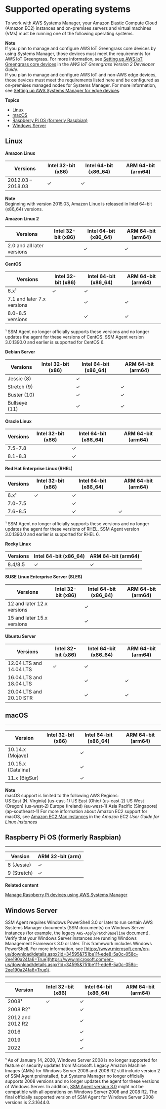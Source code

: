 # Supported operating systems<a name="prereqs-operating-systems"></a>

To work with AWS Systems Manager, your Amazon Elastic Compute Cloud \(Amazon EC2\) instances and on\-premises servers and virtual machines \(VMs\) must be running one of the following operating systems\.

**Note**  
If you plan to manage and configure AWS IoT Greengrass core devices by using Systems Manager, those devices must meet the requirements for AWS IoT Greengrass\. For more information, see [Setting up AWS IoT Greengrass core devices](https://docs.aws.amazon.com/greengrass/v2/developerguide/setting-up.html) in the *AWS IoT Greengrass Version 2 Developer Guide*\.  
If you plan to manage and configure AWS IoT and non\-AWS edge devices, those devices must meet the requirements listed here and be configured as on\-premises managed nodes for Systems Manager\. For more information, see [Setting up AWS Systems Manager for edge devices](systems-manager-setting-up-edge-devices.md)\.

**Topics**
+ [Linux](#prereqs-os-linux)
+ [macOS](#prereqs-os-mac)
+ [Raspberry Pi OS \(formerly Raspbian\)](#prereqs-os-raspbian)
+ [Windows Server](#prereqs-os-windows-server)

## Linux<a name="prereqs-os-linux"></a>


**Amazon Linux**  

| Versions | Intel 32\-bit \(x86\) | Intel 64\-bit \(x86\_64\) | ARM 64\-bit \(arm64\) | 
| --- | --- | --- | --- | 
| 2012\.03 – 2018\.03 | ✓ | ✓ |  | 

**Note**  
Beginning with version 2015\.03, Amazon Linux is released in Intel 64\-bit \(x86\_64\) versions\.


**Amazon Linux 2**  

| Versions | Intel 32\-bit \(x86\) | Intel 64\-bit \(x86\_64\) | ARM 64\-bit \(arm64\) | 
| --- | --- | --- | --- | 
| 2\.0 and all later versions |  | ✓ | ✓ | 


**CentOS**  

| Versions | Intel 32\-bit \(x86\) | Intel 64\-bit \(x86\_64\) | ARM 64\-bit \(arm64\) | 
| --- | --- | --- | --- | 
| 6\.x¹ | ✓ | ✓ |  | 
| 7\.1 and later 7\.x versions |  | ✓ | ✓ | 
| 8\.0\-8\.5 versions |  | ✓ | ✓ | 

**¹** SSM Agent no longer officially supports these versions and no longer updates the agent for these versions of CentOS\. SSM Agent version 3\.0\.1390\.0 and earlier is supported for CentOS 6\.


**Debian Server**  

| Versions | Intel 32\-bit \(x86\) | Intel 64\-bit \(x86\_64\) | ARM 64\-bit \(arm64\) | 
| --- | --- | --- | --- | 
| Jessie \(8\) |  | ✓ |  | 
| Stretch \(9\) |  | ✓ | ✓ | 
| Buster \(10\) |  | ✓ | ✓ | 
| Bullseye \(11\) |  | ✓ | ✓ | 


**Oracle Linux**  

| Versions | Intel 32\-bit \(x86\) | Intel 64\-bit \(x86\_64\) | ARM 64\-bit \(arm64\) | 
| --- | --- | --- | --- | 
| 7\.5\-7\.8 |  | ✓ |  | 
| 8\.1\-8\.3 |  | ✓ |  | 


**Red Hat Enterprise Linux \(RHEL\)**  

| Versions | Intel 32\-bit \(x86\) | Intel 64\-bit \(x86\_64\) | ARM 64\-bit \(arm64\) | 
| --- | --- | --- | --- | 
| 6\.x¹ | ✓ | ✓ |  | 
| 7\.0\-7\.5 |  | ✓ |  | 
| 7\.6\-8\.5 |  | ✓ | ✓ | 

**¹** SSM Agent no longer officially supports these versions and no longer updates the agent for these versions of RHEL\. SSM Agent version 3\.0\.1390\.0 and earlier is supported for RHEL 6\.


**Rocky Linux**  

| Versions | Intel 64\-bit \(x86\_64\) | ARM 64\-bit \(arm64\) | 
| --- | --- | --- | 
| 8\.4/8\.5 | ✓ | ✓ | 


**SUSE Linux Enterprise Server \(SLES\)**  

| Versions | Intel 32\-bit \(x86\) | Intel 64\-bit \(x86\_64\) | ARM 64\-bit \(arm64\) | 
| --- | --- | --- | --- | 
| 12 and later 12\.x versions |  | ✓ |  | 
| 15 and later 15\.x versions |  | ✓ |  | 


**Ubuntu Server**  

| Versions | Intel 32\-bit \(x86\) | Intel 64\-bit \(x86\_64\) | ARM 64\-bit \(arm64\) | 
| --- | --- | --- | --- | 
| 12\.04 LTS and 14\.04 LTS | ✓ | ✓ |  | 
| 16\.04 LTS and 18\.04 LTS |  | ✓ | ✓ | 
| 20\.04 LTS and 20\.10 STR |  | ✓ | ✓ | 

## macOS<a name="prereqs-os-mac"></a>


****  

| Version | Intel 32\-bit \(x86\) | Intel 64\-bit \(x86\_64\) | ARM 64\-bit \(arm64\) | 
| --- | --- | --- | --- | 
| 10\.14\.x \(Mojave\) |  | ✓ |  | 
| 10\.15\.x \(Catalina\) |  | ✓ |  | 
| 11\.x \(BigSur\) |  | ✓ |  | 

**Note**  
macOS support is limited to the following AWS Regions:  
US East \(N\. Virginia\) \(us\-east\-1\)
US East \(Ohio\) \(us\-east\-2\)
US West \(Oregon\) \(us\-west\-2\)
Europe \(Ireland\) \(eu\-west\-1\)
Asia Pacific \(Singapore\) \(ap\-southeast\-1\)
For more information about Amazon EC2 support for macOS, see [Amazon EC2 Mac instances](https://docs.aws.amazon.com/AWSEC2/latest/UserGuide/ec2-mac-instances.html) in the *Amazon EC2 User Guide for Linux Instances*

## Raspberry Pi OS \(formerly Raspbian\)<a name="prereqs-os-raspbian"></a>


****  

| Version | ARM 32\-bit \(arm\) | 
| --- | --- | 
| 8 \(Jessie\) | ✓ | 
| 9 \(Stretch\) | ✓ | 

**Related content**

[Manage Raspberry Pi devices using AWS Systems Manager](http://aws.amazon.com/blogs/mt/manage-raspberry-pi-devices-using-aws-systems-manager/)

## Windows Server<a name="prereqs-os-windows-server"></a>

SSM Agent requires Windows PowerShell 3\.0 or later to run certain AWS Systems Manager documents \(SSM documents\) on Windows Server instances \(for example, the legacy `AWS-ApplyPatchBaseline` document\)\. Verify that your Windows Server instances are running Windows Management Framework 3\.0 or later\. This framework includes Windows PowerShell\. For more information, see [https://www.microsoft.com/en-us/download/details.aspx?id=34595&751be11f-ede8-5a0c-058c-2ee190a24fa6=True](https://www.microsoft.com/en-us/download/details.aspx?id=34595&751be11f-ede8-5a0c-058c-2ee190a24fa6=True)\.


****  

| Version | Intel 32\-bit \(x86\) | Intel 64\-bit \(x86\_64\) | ARM 64\-bit \(arm64\) | 
| --- | --- | --- | --- | 
| 2008¹ | ✓ | ✓ |  | 
| 2008 R2¹ |  | ✓ |  | 
| 2012 and 2012 R2 |  | ✓ |  | 
| 2016 |  | ✓ |  | 
| 2019 |  | ✓ |  | 
| 2022 |  | ✓ |  | 

**¹** As of January 14, 2020, Windows Server 2008 is no longer supported for feature or security updates from Microsoft\. Legacy Amazon Machine Images \(AMIs\) for Windows Server 2008 and 2008 R2 still include version 2 of SSM Agent preinstalled, but Systems Manager no longer officially supports 2008 versions and no longer updates the agent for these versions of Windows Server\. In addition, [SSM Agent version 3\.0](ssm-agent-v3.md) might not be compatible with all operations on Windows Server 2008 and 2008 R2\. The final officially supported version of SSM Agent for Windows Server 2008 versions is 2\.3\.1644\.0\.